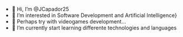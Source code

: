 - 👋 Hi, I’m @JCapador25
- 👀 I’m interested in Software Development and Artificial Intelligence}
- :muscle: Perhaps try with videogames development...
- 🌱 I’m currently start learning differente technologies and languages

<!---
JCapador25/JCapador25 is a ✨ special ✨ repository because its `README.md` (this file) appears on your GitHub profile.
You can click the Preview link to take a look at your changes.
--->
